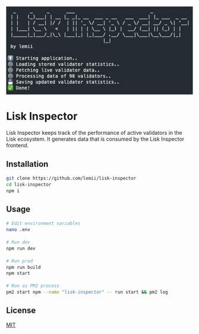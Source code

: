 ![Logo](./banner.png)

# Lisk Inspector

Lisk Inspector keeps track of the performance of active validators in the Lisk ecosystem. It generates data that is consumed by the Lisk Inspector frontend.

## Installation

```sh
git clone https://github.com/lemii/lisk-inspector
cd lisk-inspector
npm i
```

## Usage

```sh
# Edit environment variables
nano .env

# Run dev
npm run dev

# Run prod
npm run build
npm start

# Run as PM2 process
pm2 start npm --name "lisk-inspector" -- run start && pm2 log

```

## License

[MIT](LICENSE)
